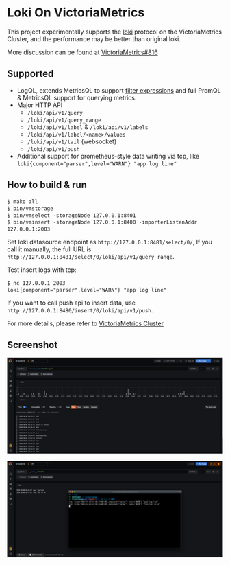 # Loki On VictoriaMetrics

This project experimentally supports the [loki](https://grafana.com/docs/loki/latest/overview/) protocol on the VictoriaMetrics Cluster, and the performance may be better than original loki.

More discussion can be found at [VictoriaMetrics#816](https://github.com/VictoriaMetrics/VictoriaMetrics/issues/816#issuecomment-705538059)

## Supported
* LogQL, extends MetricsQL to support [filter expressions](https://grafana.com/docs/loki/latest/logql/#filter-expression) and full PromQL & MetricsQL support for querying metrics.
* Major HTTP API
  * `/loki/api/v1/query`
  * `/loki/api/v1/query_range`
  * `/loki/api/v1/label` & `/loki/api/v1/labels`
  * `/loki/api/v1/label/<name>/values`
  * `/loki/api/v1/tail` (websocket)
  * `/loki/api/v1/push`
* Additional support for prometheus-style data writing via tcp, like `loki{component="parser",level="WARN"} "app log line"`

## How to build & run

```
$ make all
$ bin/vmstorage
$ bin/vmselect -storageNode 127.0.0.1:8401
$ bin/vminsert -storageNode 127.0.0.1:8400 -importerListenAddr 127.0.0.1:2003
```

Set loki datasource endpoint as `http://127.0.0.1:8481/select/0/`, If you call it manually, the full URL is `http://127.0.0.1:8481/select/0/loki/api/v1/query_range`.

Test insert logs with tcp:
```
$ nc 127.0.0.1 2003
loki{component="parser",level="WARN"} "app log line"
```

If you want to call push api to insert data, use `http://127.0.0.1:8480/insert/0/loki/api/v1/push`.

For more details, please refer to  [VictoriaMetrics Cluster](https://github.com/VictoriaMetrics/VictoriaMetrics/tree/cluster)

## Screenshot

![loki-query-range](./docs/loki-query-range.png)

![loki-live-tail](./docs/loki-live-tail.png)

